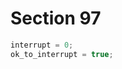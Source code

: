 # Section 97

```c << Set initial values of key variables >>+=
interrupt = 0;
ok_to_interrupt = true;
```
